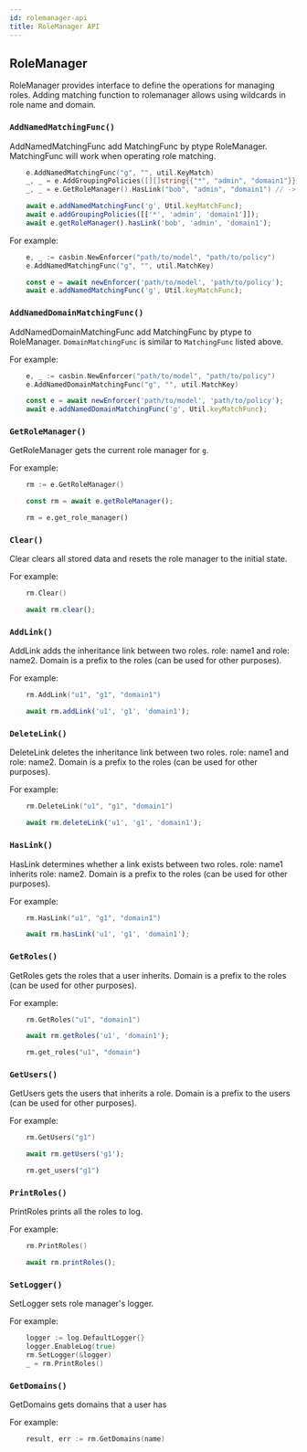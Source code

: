 ```yaml
---
id: rolemanager-api
title: RoleManager API
---
```


## RoleManager

RoleManager provides interface to define the operations for managing roles.
Adding matching function to rolemanager allows using wildcards in role name and domain.

### `AddNamedMatchingFunc()`

AddNamedMatchingFunc add MatchingFunc by ptype RoleManager.
MatchingFunc will work when operating role matching.

<!--DOCUSAURUS_CODE_TABS-->

<!--Go-->
```go
    e.AddNamedMatchingFunc("g", "", util.KeyMatch)
	_, _ = e.AddGroupingPolicies([][]string{{"*", "admin", "domain1"}})
	_, _ = e.GetRoleManager().HasLink("bob", "admin", "domain1") // -> true, nil
```

<!--Node.js-->
```typescript
    await e.addNamedMatchingFunc('g', Util.keyMatchFunc);
    await e.addGroupingPolicies([['*', 'admin', 'domain1']]);
    await e.getRoleManager().hasLink('bob', 'admin', 'domain1');
```

<!--END_DOCUSAURUS_CODE_TABS-->

For example:

<!--DOCUSAURUS_CODE_TABS-->

<!--Go-->
```go
    e, _ := casbin.NewEnforcer("path/to/model", "path/to/policy")
    e.AddNamedMatchingFunc("g", "", util.MatchKey)
```

<!--Node.js-->
```typescript
    const e = await newEnforcer('path/to/model', 'path/to/policy');
    await e.addNamedMatchingFunc('g', Util.keyMatchFunc);
```

<!--END_DOCUSAURUS_CODE_TABS-->

### `AddNamedDomainMatchingFunc()`

AddNamedDomainMatchingFunc add MatchingFunc by ptype to RoleManager.
`DomainMatchingFunc` is similar to `MatchingFunc` listed above.

For example:

<!--DOCUSAURUS_CODE_TABS-->

<!--Go-->
```go
    e, _ := casbin.NewEnforcer("path/to/model", "path/to/policy")
    e.AddNamedDomainMatchingFunc("g", "", util.MatchKey)
```

<!--Node.js-->
```typescript
    const e = await newEnforcer('path/to/model', 'path/to/policy');
    await e.addNamedDomainMatchingFunc('g', Util.keyMatchFunc);
```

<!--END_DOCUSAURUS_CODE_TABS-->

### `GetRoleManager()`

GetRoleManager gets the current role manager for `g`.

For example:

<!--DOCUSAURUS_CODE_TABS-->

<!--Go-->
```go
    rm := e.GetRoleManager()
```

<!--Node.js-->
```typescript
    const rm = await e.getRoleManager();
```

<!--Python-->
```python
    rm = e.get_role_manager()
```

<!--END_DOCUSAURUS_CODE_TABS-->

### `Clear()`

Clear clears all stored data and resets the role manager to the initial state.


For example:

<!--DOCUSAURUS_CODE_TABS-->

<!--Go-->
```go
    rm.Clear()
```

<!--Node.js-->
```typescript
    await rm.clear();
```

<!--END_DOCUSAURUS_CODE_TABS-->

### `AddLink()`

AddLink adds the inheritance link between two roles. role: name1 and role: name2.
Domain is a prefix to the roles (can be used for other purposes).

For example:

<!--DOCUSAURUS_CODE_TABS-->

<!--Go-->
```go
    rm.AddLink("u1", "g1", "domain1")
```

<!--Node.js-->
```typescript
    await rm.addLink('u1', 'g1', 'domain1');
```

<!--END_DOCUSAURUS_CODE_TABS-->

### `DeleteLink()`

DeleteLink deletes the inheritance link between two roles. role: name1 and role: name2.
Domain is a prefix to the roles (can be used for other purposes).

For example:

<!--DOCUSAURUS_CODE_TABS-->

<!--Go-->
```go
    rm.DeleteLink("u1", "g1", "domain1")
```

<!--Node.js-->
```typescript
    await rm.deleteLink('u1', 'g1', 'domain1');
```

<!--END_DOCUSAURUS_CODE_TABS-->

###	`HasLink()`

HasLink determines whether a link exists between two roles. role: name1 inherits role: name2.
Domain is a prefix to the roles (can be used for other purposes).

For example:

<!--DOCUSAURUS_CODE_TABS-->

<!--Go-->
```go
    rm.HasLink("u1", "g1", "domain1")
```

<!--Node.js-->
```typescript
    await rm.hasLink('u1', 'g1', 'domain1');
```

<!--END_DOCUSAURUS_CODE_TABS-->

### `GetRoles()`

GetRoles gets the roles that a user inherits.
Domain is a prefix to the roles (can be used for other purposes).

For example:

<!--DOCUSAURUS_CODE_TABS-->

<!--Go-->
```go
    rm.GetRoles("u1", "domain1")
```

<!--Node.js-->
```typescript
    await rm.getRoles('u1', 'domain1');
```

<!--Python-->
```python
    rm.get_roles("u1", "domain")
```

<!--END_DOCUSAURUS_CODE_TABS-->

### `GetUsers()`

GetUsers gets the users that inherits a role.
Domain is a prefix to the users (can be used for other purposes).

For example:

<!--DOCUSAURUS_CODE_TABS-->

<!--Go-->
```go
    rm.GetUsers("g1")
```

<!--Node.js-->
```typescript
    await rm.getUsers('g1');
```

<!--Python-->
```python
    rm.get_users("g1")
```

<!--END_DOCUSAURUS_CODE_TABS-->

### `PrintRoles()`

PrintRoles prints all the roles to log.

For example:

<!--DOCUSAURUS_CODE_TABS-->

<!--Go-->
```go
    rm.PrintRoles()
```

<!--Node.js-->
```typescript
    await rm.printRoles();
```

<!--END_DOCUSAURUS_CODE_TABS-->

### `SetLogger()`

SetLogger sets role manager's logger.

For example:

<!--DOCUSAURUS_CODE_TABS-->

<!--Go-->
```go
	logger := log.DefaultLogger{}
	logger.EnableLog(true)
	rm.SetLogger(&logger)
	_ = rm.PrintRoles()
```

<!--END_DOCUSAURUS_CODE_TABS-->

### `GetDomains()`
GetDomains gets domains that a user has

For example:

<!--DOCUSAURUS_CODE_TABS-->

<!--Go-->
```go
    result, err := rm.GetDomains(name)
```

<!--END_DOCUSAURUS_CODE_TABS-->
